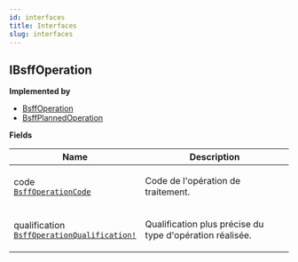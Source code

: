 ```yaml
---
id: interfaces
title: Interfaces
slug: interfaces
---
```


## IBsffOperation



<p style={{ marginBottom: "0.4em" }}><strong>Implemented by</strong></p>

- [BsffOperation](/api/objects#bsffoperation)
- [BsffPlannedOperation](/api/objects#bsffplannedoperation)

<p style={{ marginBottom: "0.4em" }}><strong>Fields</strong></p>

<table>
<thead><tr><th>Name</th><th>Description</th></tr></thead>
<tbody>
<tr>
<td>
code<br />
<a href="/api/enums#bsffoperationcode"><code>BsffOperationCode</code></a>
</td>
<td>
<p>Code de l&#39;opération de traitement.</p>
</td>
</tr>
<tr>
<td>
qualification<br />
<a href="/api/enums#bsffoperationqualification"><code>BsffOperationQualification!</code></a>
</td>
<td>
<p>Qualification plus précise du type d&#39;opération réalisée.</p>
</td>
</tr>
</tbody>
</table>


